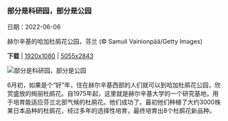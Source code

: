### 部分是科研园，部分是公园

日期：2022-06-06

赫尔辛基的哈加杜鹃花公园，芬兰 (© Samuli Vainionpää/Getty Images)

**下载**  |  [1920x1080](https://cn.bing.com/th?id=OHR.HaagaRhododendron_ZH-CN3375001658_1920x1080.jpg)  |  [5055x2843](https://cn.bing.com/th?id=OHR.HaagaRhododendron_ZH-CN3375001658_UHD.jpg)

![部分是科研园，部分是公园](https://cn.bing.com/th?id=OHR.HaagaRhododendron_ZH-CN3375001658_1920x1080.jpg "赫尔辛基的哈加杜鹃花公园，芬兰 (© Samuli Vainionpää/Getty Images)")

6月初，如果是个“好”年，住在赫尔辛基西部的人们就可以到哈加杜鹃花公园，欣赏盛放的绚丽杜鹃花。自1975年起，这里就是赫尔辛基大学的一个研究基地，用于培育能适应芬兰北部气候的杜鹃花。他们成功了。最初他们种植了大约3000株某日本品种的杜鹃花，经过多年的选择性培育，最终培育出8个杜鹃花新品种。
